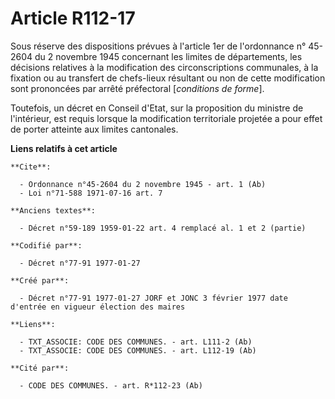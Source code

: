 # Article R112-17

Sous réserve des dispositions prévues à l'article 1er de l'ordonnance n° 45-2604 du 2 novembre 1945 concernant les limites de
départements, les décisions relatives à la modification des circonscriptions communales, à la fixation ou au transfert de
chefs-lieux résultant ou non de cette modification sont prononcées par arrêté préfectoral [*conditions de forme*]. 

Toutefois, un décret en Conseil d'Etat, sur la proposition du ministre de l'intérieur, est requis lorsque la modification
territoriale projetée a pour effet de porter atteinte aux limites cantonales.

**Liens relatifs à cet article**

	**Cite**:

	  - Ordonnance n°45-2604 du 2 novembre 1945 - art. 1 (Ab)
	  - Loi n°71-588 1971-07-16 art. 7

	**Anciens textes**:

	  - Décret n°59-189 1959-01-22 art. 4 remplacé al. 1 et 2 (partie)

	**Codifié par**:

	  - Décret n°77-91 1977-01-27

	**Créé par**:

	  - Décret n°77-91 1977-01-27 JORF et JONC 3 février 1977 date d'entrée en vigueur élection des maires

	**Liens**:

	  - TXT_ASSOCIE: CODE DES COMMUNES. - art. L111-2 (Ab)
	  - TXT_ASSOCIE: CODE DES COMMUNES. - art. L112-19 (Ab)

	**Cité par**:

	  - CODE DES COMMUNES. - art. R*112-23 (Ab)
